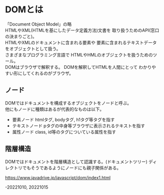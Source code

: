 # DOMとは  
「Document Object Model」の略  
HTMLやXML(HTMLを基にしたデータ定義方法)文書を
取り扱うためのAPI(窓口の決まりごと)。  
HTMLやXMLのドキュメントに含まれる要素や
要素に含まれるテキストデータをオブジェクトとして扱う。  
さまざまなプログラミング言語で
HTMLやHMLのオブジェクトを扱うためのツール。  
DOMはブラウザで解釈する。
DOMを解釈してHTMLを人間にとって
わかりやすい形にしてくれるのがブラウザ。  

## ノード  
DOMではドキュメントを構成するオブジェクトをノードと呼ぶ。  
他にもノードに種類はあるが代表的なものは以下。  
* 要素ノード
  htmlタグ, bodyタグ, h1タグ等タグを指す
* テキストノード
  pタグの中身等ブラウザに表示されるテキストを指す
* 属性ノード
  class, id等のタグについている属性を指す


## 階層構造  
DOMではドキュメントを階層構造として認識する。(ドキュメントツリー)
ディレクトリでもそうであるようにノードにも親子関係がある。

https://www.javadrive.jp/javascript/dom/index1.html  

-20221010, 20221015